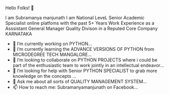 Hello Folks! 👋

I am Subramanya manjunath
I am National LeveL Senior Academic Specialist online platfoms
with the past 5+ Years Work Experience as a Asssistant General Manager Quality Divison in a Reputed Core Company KARNATAKA

- 🔭 I’m currently working on PYTHON...
- 🌱 I’m currently learning the ADVANCE VERSIONS OF PYTHON from MICRODEGREE TECH MANGALORE...
- 👯 I’m looking to collaborate on PYTHON PROJECTS where i could be part of the enthusiastic team to work jointly in an intellectual endeavor...
- 🤔 I’m looking for help with Senior PYTHON SPECIALIST to grab more knowledge on the concepts ...
- 💬 Ask me about all sorts of QUALITY MANAGEMENT SYSTEM...
- 📫 How to reach me: Subramanyamanjunath on Facebook...
